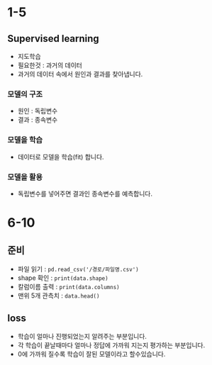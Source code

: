 # 1-5

## Supervised learning

- 지도학습
- 필요한것 : 과거의 데이터
- 과거의 데이터 속에서 원인과 결과를 찾아냅니다.

### 모델의 구조

- 원인 : 독립변수
- 결과 : 종속변수

### 모델을 학습

- 데이터로 모델을 학습(fit) 합니다.

### 모델을 활용

- 독립변수를 넣어주면 결과인 종속변수를 예측합니다.

# 6-10

## 준비

- 파일 읽기 : `pd.read_csv('/경로/파일명.csv')`
- shape 확인 : `print(data.shape)`
- 칼럼이름 출력 : `print(data.columns)`
- 맨위 5개 관측치 : `data.head()`

## loss

- 학습이 얼마나 진행되었는지 알려주는 부분입니다.
- 각 학습이 끝날때마다 얼마나 정답에 가까워 지는지 평가하는 부분입니다.
- 0에 가까워 질수록 학습이 잘된 모델이라고 할수있습니다.